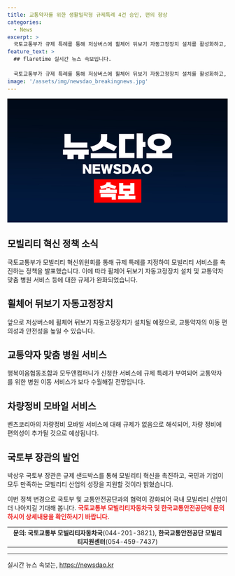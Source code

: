 ```yaml
---
title: 교통약자를 위한 생활밀착형 규제특례 4건 승인, 편의 향상
categories:
  - News
excerpt: >
  국토교통부가 규제 특례를 통해 저상버스에 휠체어 뒤보기 자동고정장치 설치를 활성화하고, 교통약자를 위한 맞춤 병원 서비스와 차량정비 모바일 서비스에도 특례를 부여한다. 이를 통해 규제 샌드박스를 통한 모빌리티 혁신을 적극 추진하고, 국민과 기업이 만족하는 모빌리티 산업 성장을 지원하는 방침이다. (출처: 정책브리핑 www.korea.kr)
feature_text: >
  ## flaretime 실시간 뉴스 속보입니다.

  국토교통부가 규제 특례를 통해 저상버스에 휠체어 뒤보기 자동고정장치 설치를 활성화하고, 교통약자를 위한 맞춤 병원 서비스와 차량정비 모바일 서비스에도 특례를 부여한다. 이를 통해 규제 샌드박스를 통한 모빌리티 혁신을 적극 추진하고, 국민과 기업이 만족하는 모빌리티 산업 성장을 지원하는 방침이다. (출처: 정책브리핑 www.korea.kr)
image: '/assets/img/newsdao_breakingnews.jpg'
---
```


<p><img src="/assets/img/newsdao_breakingnews.jpg" alt="flaretime 속보" /></p>

<h2 data-ke-size="size26">모빌리티 혁신 정책 소식</h2>

<p data-ke-size="size16">국토교통부가 모빌리티 혁신위원회를 통해 규제 특례를 지정하여 모빌리티 서비스를 촉진하는 정책을 발표했습니다. 이에 따라 휠체어 뒤보기 자동고정장치 설치 및 교통약자 맞춤 병원 서비스 등에 대한 규제가 완화되었습니다.</p>

<h2 data-ke-size="size26">휠체어 뒤보기 자동고정장치</h2>

<p data-ke-size="size16">앞으로 저상버스에 휠체어 뒤보기 자동고정장치가 설치될 예정으로, 교통약자의 이동 편의성과 안전성을 높일 수 있습니다.</p>

<h2 data-ke-size="size26">교통약자 맞춤 병원 서비스</h2>

<p data-ke-size="size16">행복이음협동조합과 모두앤컴퍼니가 신청한 서비스에 규제 특례가 부여되어 교통약자를 위한 병원 이동 서비스가 보다 수월해질 전망입니다.</p>

<h2 data-ke-size="size26">차량정비 모바일 서비스</h2>

<p data-ke-size="size16">벤츠코리아의 차량정비 모바일 서비스에 대해 규제가 없음으로 해석되어, 차량 정비에 편의성이 추가될 것으로 예상됩니다.</p>

<h2 data-ke-size="size26">국토부 장관의 발언</h2>

<p data-ke-size="size16">박상우 국토부 장관은 규제 샌드박스를 통해 모빌리티 혁신을 촉진하고, 국민과 기업이 모두 만족하는 모빌리티 산업의 성장을 지원할 것이라 밝혔습니다.</p>

<p>이번 정책 변경으로 국토부 및 교통안전공단과의 협력이 강화되어 국내 모빌리티 산업이 더 나아지길 기대해 봅니다. <b><span style="color: #ee2323;">국토교통부 모빌리티자동차국 및 한국교통안전공단에 문의하시어 상세내용을 확인하시기 바랍니다.</span></b></p>

<table>
  <tbody>
    <tr>
      <td style="text-align: center; height: 17px;"><b>문의: 국토교통부 모빌리티자동차국</b>(044-201-3821), <b>한국교통안전공단 모빌리티지원센터</b>(054-459-7437)</td>
    </tr>
  </tbody>
</table>

<hr>
실시간 뉴스 속보는, <a href="https://newsdao.kr" rel="dofollow">https://newsdao.kr</a>


